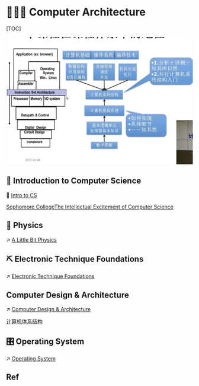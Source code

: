 # 👷🏾‍♂️ Computer Architecture

[TOC]



![](../../../Assets/Pics/Screenshot%202022-11-13%20at%201.55.36%20PM.png)

## 🚪 Introduction to Computer Science
🔗 [Intro to CS](../../🗺%20CS_Overview/💋%20Intro%20to%20CS/Intro%20to%20CS.md)

[Sophomore CollegeThe Intellectual Excitement of Computer Science](https://cs.stanford.edu/people/eroberts/courses/soco/)



## 🍎 Physics

↗ [A Little Bit Physics](Electronic%20Technique%20Foundations/📌%20A%20Little%20Bit%20Physics/A%20Little%20Bit%20Physics.md)


## ⛏ Electronic Technique Foundations

↗ [Electronic Technique Foundations](Electronic%20Technique%20Foundations/Electronic%20Technique%20Foundations.md)


## Computer Design & Architecture

↗ [Computer Design & Architecture](Computer%20Design%20&%20Architecture/Computer%20Design%20&%20Architecture.md)

[计算机体系结构](https://foxsen.github.io/archbase/)



## 🎛️ Operating System

↗ [Operating System](Operating%20System/Operating%20System.md)



## Ref
